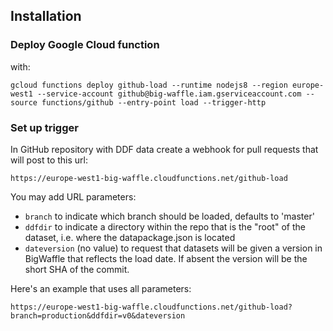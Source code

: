 ## Installation

### Deploy Google Cloud function

with:

    gcloud functions deploy github-load --runtime nodejs8 --region europe-west1 --service-account github@big-waffle.iam.gserviceaccount.com --source functions/github --entry-point load --trigger-http

### Set up trigger

In GitHub repository with DDF data create a webhook for pull requests that will post to this url:

    https://europe-west1-big-waffle.cloudfunctions.net/github-load

You may add URL parameters:
- `branch` to indicate which branch should be loaded, defaults to 'master'
- `ddfdir` to indicate a directory within the repo that is the "root" of the dataset, i.e. where the datapackage.json is located
- `dateversion` (no value) to request that datasets will be given a version in BigWaffle that reflects the load date. If absent the version will be the short SHA of the commit.

Here's an example that uses all parameters:

    https://europe-west1-big-waffle.cloudfunctions.net/github-load?branch=production&ddfdir=v0&dateversion

